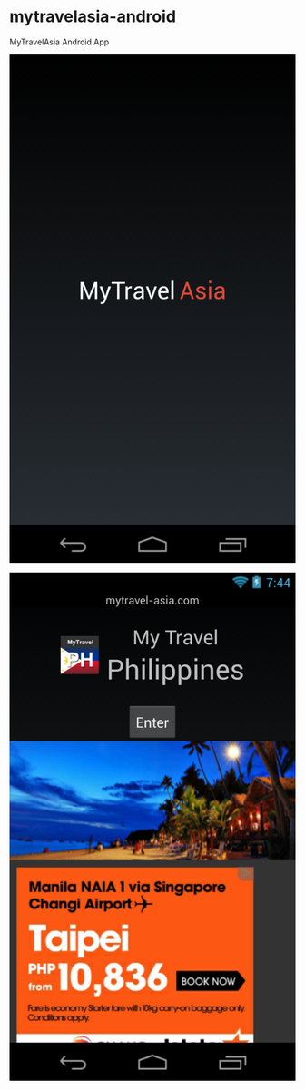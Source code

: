 mytravelasia-android
====================

MyTravelAsia Android App

![Splash Screen](docs/screenshots/splash_screen.png)

![Startup Activity](docs/screenshots/startup_activity.png)